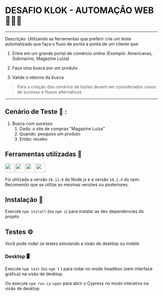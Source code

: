 # DESAFIO KLOK - AUTOMAÇÃO WEB 👨🏽‍💻
------------------
Descrição:  Utilizando as ferramentas que preferir crie um teste automatizado que faça o fluxo de ponta a ponta de um
cliente que:

1. Entre em um grande portal de comércio online (Exemplo: Americanas, Submarino, Magazine Luiza)

2. Faça uma busca por um produto
3. Valide o retorno da busca

> Para a criação dos cenários de testes devem ser considerados casos de sucesso e fluxos alternativos
---

## Cenário de Teste 💼 :

1. Busca com sucesso
   1. Dado: o site de compras "Magazine Luiza"
   2. Quando: pesquiso um produto 
   3. Então: recebo 

## Ferramentas utilizadas 🔧  

<div style="display: inline_block">
  <img align="center" height="30" widith="40" src="https://img.shields.io/badge/-cypress-%23E5E5E5?style=for-the-badge&logo=cypress&logoColor=058a5e" />
    <img align="center" height="30" widith="40" src="https://img.shields.io/badge/node.js-6DA55F?style=for-the-badge&logo=node.js&logoColor=white" />
    <img align="center" height="30" widith="40" src="https://img.shields.io/badge/NPM-%23000000.svg?style=for-the-badge&logo=npm&logoColor=white" />
  <img align="center" height="30" widith="40" src="https://img.shields.io/badge/javascript-%23323330.svg?style=for-the-badge&logo=javascript&logoColor=%23F7DF1E" />
</div>



 Foi utilizada a versão `20.11.0` do Node.js e a versão `10.2.4` do npm. Recomendo que se utilize as mesmas versões ou posteriores.

## Instalação 🔧

Execute `npm install` (ou `npm i`) para instalar as dev dependencies do projeto

## Testes ⚙️

Você pode rodar os testes simulando a visão de desktop ou mobile

### Desktop 🖥️

Execute `npm test` (ou `npm t` ) para rodar no modo headless (sem interface gráfica) na visão de desktop.

Ou execute `npm run cy:open` para abrir o Cypress no modo interativo na visão de desktop